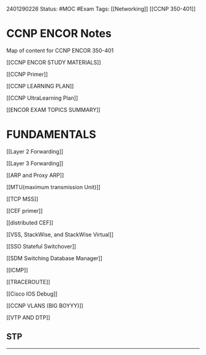 
2401290226
	Status: #MOC #Exam 
		Tags: [[Networking]] [[CCNP 350-401]]

# CCNP ENCOR Notes

Map of content for CCNP ENCOR 350-401

[[CCNP ENCOR STUDY MATERIALS]]

[[CCNP Primer]]

[[CCNP LEARNING PLAN]] 

[[CCNP UltraLearning Plan]]

[[ENCOR EXAM TOPICS SUMMARY]]
# FUNDAMENTALS

[[Layer 2 Forwarding]]

[[Layer 3 Forwarding]] 

[[ARP and Proxy ARP]] 

[[MTU(maximum transmission Unit)]]

[[TCP MSS]] 

[[CEF primer]]

[[distributed CEF]]

[[VSS, StackWise, and StackWise Virtual]]

[[SSO Stateful Switchover]]

[[SDM Switching Database Manager]]

[[ICMP]]

[[TRACEROUTE]]

[[Cisco IOS Debug]]

[[CCNP VLANS (BIG BOYYY)]]

[[VTP AND DTP]]

## STP








---
